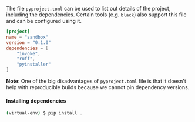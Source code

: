
The file `pyproject.toml` can be used to list out details of the project, including the dependencies. Certain tools (e.g. `black`) also support this file and can be configured using it.

```toml
[project]
name = "sandbox"
version = "0.1.0"
dependencies = [
    "invoke",
    "ruff",
    "pyinstaller"
]
```

**Note**: One of the big disadvantages of `pyproject.toml` file is that it doesn't help with reproducible builds because we cannot pin dependency versions.


#### Installing dependencies

```bash
(virtual-env) $ pip install .
```